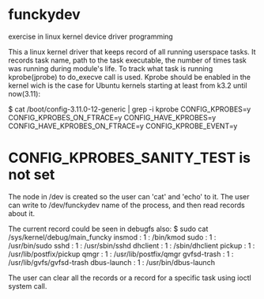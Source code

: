 funckydev
=========

exercise in linux kernel device driver programming

This a linux kernel driver that keeps record of all running userspace tasks.
It records task name, path to the task executable, the number of times task
was running during module's life.
To track what task is running kprobe(jprobe) to do_execve call is used.
Kprobe should be enabled in the kernel wich is the case for Ubuntu kernels
starting at least from k3.2 until now(3.11):

$ cat /boot/config-3.11.0-12-generic | grep -i kprobe
CONFIG_KPROBES=y
CONFIG_KPROBES_ON_FTRACE=y
CONFIG_HAVE_KPROBES=y
CONFIG_HAVE_KPROBES_ON_FTRACE=y
CONFIG_KPROBE_EVENT=y
# CONFIG_KPROBES_SANITY_TEST is not set

The node in /dev is created so the user can 'cat' and 'echo' to it.
The user can write to /dev/funckydev name of the process, and then
read records about it.

The current record could be seen in debugfs also:
$ sudo cat /sys/kernel/debug/main_funcky 
         insmod :  1 : /bin/kmod
           sudo :  1 : /usr/bin/sudo
           sshd :  1 : /usr/sbin/sshd
       dhclient :  1 : /sbin/dhclient
         pickup :  1 : /usr/lib/postfix/pickup
           qmgr :  1 : /usr/lib/postfix/qmgr
    gvfsd-trash :  1 : /usr/lib/gvfs/gvfsd-trash
    dbus-launch :  1 : /usr/bin/dbus-launch

The user can clear all the records or a record for a specific task using
ioctl system call.
